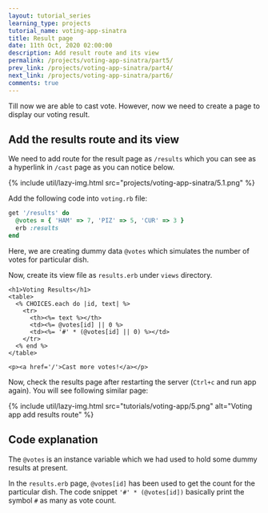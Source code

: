 ```yaml
---
layout: tutorial_series
learning_type: projects
tutorial_name: voting-app-sinatra
title: Result page
date: 11th Oct, 2020 02:00:00
description: Add result route and its view
permalink: /projects/voting-app-sinatra/part5/
prev_link: /projects/voting-app-sinatra/part4/
next_link: /projects/voting-app-sinatra/part6/
comments: true
---
```


Till now we are able to cast vote. However, now we need to create a page to display our voting result.

## Add the results route and its view

We need to add route for the result page as `/results` which you can see as a hyperlink in `/cast` page as you can notice below.

{% include util/lazy-img.html src="projects/voting-app-sinatra/5.1.png" %}

Add the following code into `voting.rb` file:

```ruby
get '/results' do
  @votes = { 'HAM' => 7, 'PIZ' => 5, 'CUR' => 3 }
  erb :results
end
```

Here, we are creating dummy data `@votes` which simulates the number of votes for particular dish.

Now, create its view file as `results.erb` under `views` directory.

```erb
<h1>Voting Results</h1>
<table>
  <% CHOICES.each do |id, text| %>
    <tr>
      <th><%= text %></th>
      <td><%= @votes[id] || 0 %>
      <td><%= '#' * (@votes[id] || 0) %></td>
    </tr>
  <% end %>
</table>

<p><a href='/'>Cast more votes!</a></p>
```

Now, check the results page after restarting the server (`Ctrl+c` and run app again). You will see following similar page:

{% include util/lazy-img.html src="tutorials/voting-app/5.png" alt="Voting app add results route" %}

## Code explanation

The `@votes` is an instance variable which we had used to hold some dummy results at present.

In the `results.erb` page, `@votes[id]` has been used to get the count for the particular dish. The code snippet `'#' * (@votes[id])` basically print the symbol `#` as many as vote count.
